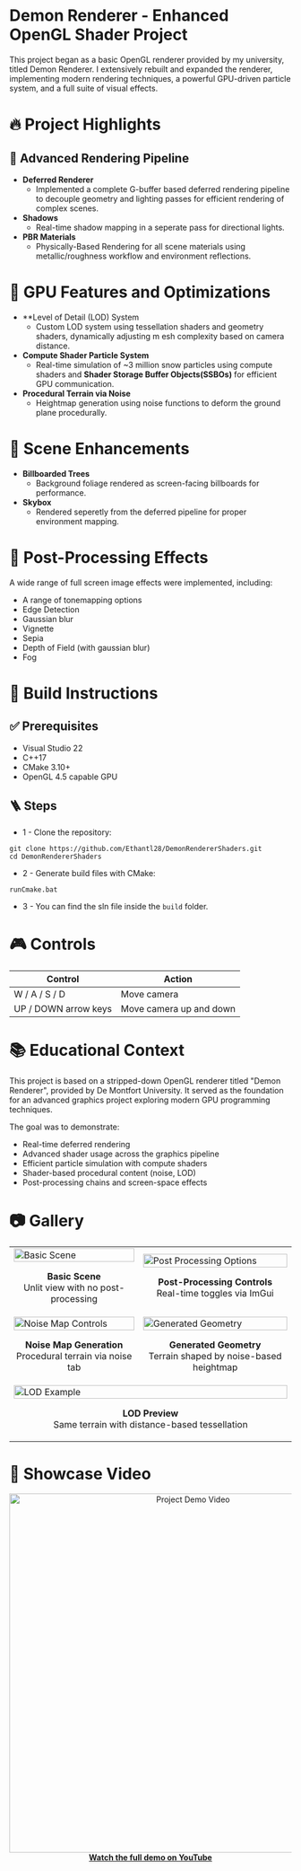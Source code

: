 # Demon Renderer - Enhanced OpenGL Shader Project

This project began as a basic OpenGL renderer provided by my university, titled Demon Renderer. I extensively rebuilt and expanded the renderer, implementing modern rendering techniques, a powerful GPU-driven particle system, and a full suite of visual effects.

#
# 🔥 Project Highlights
## 🚀 Advanced Rendering Pipeline
* **Deferred Renderer**
    * Implemented a complete G-buffer based deferred rendering pipeline to decouple geometry and lighting passes for efficient rendering of complex scenes.
* **Shadows**
    * Real-time shadow mapping in a seperate pass for directional lights.
* **PBR Materials**
    * Physically-Based Rendering for all scene materials using metallic/roughness workflow and environment reflections.

#
# 🧠 GPU Features and Optimizations
* **Level of Detail (LOD) System
    * Custom LOD system using tessellation shaders and geometry shaders, dynamically adjusting m esh complexity based on camera distance.
* **Compute Shader Particle System**
    * Real-time simulation of ~3 million snow particles using compute shaders and **Shader Storage Buffer Objects(SSBOs)** for efficient GPU communication.
* **Procedural Terrain via Noise**
    * Heightmap generation using noise functions to deform the ground plane procedurally.

#
# 🌲 Scene Enhancements
* **Billboarded Trees**
    * Background foliage rendered as screen-facing billboards for performance.
* **Skybox**
    * Rendered seperetly from the deferred pipeline for proper environment mapping.

#
# 🎨 Post-Processing Effects
A wide range of full screen image effects were implemented, including:
* A range of tonemapping options
* Edge Detection
* Gaussian blur
* Vignette
* Sepia
* Depth of Field (with gaussian blur)
* Fog

#
# 🧱 Build Instructions
## ✅ Prerequisites
* Visual Studio 22
* C++17
* CMake 3.10+
* OpenGL 4.5 capable GPU

## 🪜 Steps
* 1 - Clone the repository:
```
git clone https://github.com/Ethantl28/DemonRendererShaders.git
cd DemonRendererShaders
```
* 2 - Generate build files with CMake:
```
runCmake.bat
```
* 3 - You can find the sln file inside the ```build``` folder. 

#
# 🎮 Controls
|        Control       |       Action           |  
| ---------------------|------------------------|    
| W / A / S / D        |Move camera             |
| UP / DOWN arrow keys |Move camera up and down |


#
# 📚 Educational Context
This project is based on a stripped-down OpenGL renderer titled "Demon Renderer", provided by De Montfort University. It served as the foundation for an advanced graphics project exploring modern GPU programming techniques.

The goal was to demonstrate:
* Real-time deferred rendering
* Advanced shader usage across the graphics pipeline
* Efficient particle simulation with compute shaders
* Shader-based procedural content (noise, LOD)
* Post-processing chains and screen-space effects

#
# 📷 Gallery

<table> <tr> <td> <img width="100%" alt="Basic Scene" src="https://github.com/user-attachments/assets/220c3525-f7df-49a0-96b8-261abfc98e11" /> <p align="center"><b>Basic Scene</b><br>Unlit view with no post-processing</p> </td> <td> <img width="100%" alt="Post Processing Options" src="https://github.com/user-attachments/assets/038d1d30-84a2-4c61-a9e9-b95687d38958" /> <p align="center"><b>Post-Processing Controls</b><br>Real-time toggles via ImGui</p> </td> </tr> <tr> <td> <img width="100%" alt="Noise Map Controls" src="https://github.com/user-attachments/assets/4e6dc01f-9283-4e1b-962d-78558a2916d5" /> <p align="center"><b>Noise Map Generation</b><br>Procedural terrain via noise tab</p> </td> <td> <img width="100%" alt="Generated Geometry" src="https://github.com/user-attachments/assets/954b5d4f-6625-408a-836b-47397ad1d586" /> <p align="center"><b>Generated Geometry</b><br>Terrain shaped by noise-based heightmap</p> </td> </tr> <tr> <td colspan="2"> <img width="100%" alt="LOD Example" src="https://github.com/user-attachments/assets/2691428a-c827-48b8-9a6a-933a973fc8ce" /> <p align="center"><b>LOD Preview</b><br>Same terrain with distance-based tessellation</p> </td> </tr> </table>

#
# 🎥 Showcase Video
<div align="center"> <a href="https://youtu.be/KqZfftn9hSE" target="_blank"> <img width="640" alt="Project Demo Video" src="https://img.youtube.com/vi/KqZfftn9hSE/0.jpg" /> <br><b>Watch the full demo on YouTube</b> </a> </div>
